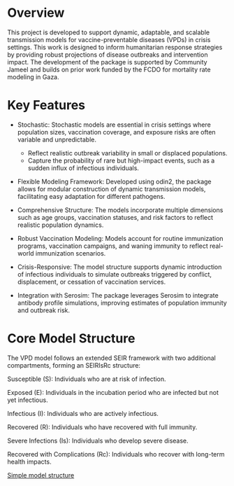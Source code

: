 # Overview
This project is developed to support dynamic, adaptable, and scalable transmission models for vaccine-preventable diseases (VPDs) in crisis settings. This work is designed to inform humanitarian response strategies by providing robust projections of disease outbreaks and intervention impact. The development of the package is supported by Community Jameel and builds on prior work funded by the FCDO for mortality rate modeling in Gaza.

# Key Features

- Stochastic: Stochastic models are essential in crisis settings where population sizes, vaccination coverage, and exposure risks are often variable and unpredictable.
	- Reflect realistic outbreak variability in small or displaced populations.
	- Capture the probability of rare but high-impact events, such as a sudden influx of infectious individuals.

- Flexible Modeling Framework: Developed using odin2, the package allows for modular construction of dynamic transmission models, facilitating easy adaptation for different pathogens.

- Comprehensive Structure: The models incorporate multiple dimensions such as age groups, vaccination statuses, and risk factors to reflect realistic population dynamics.

- Robust Vaccination Modeling: Models account for routine immunization programs, vaccination campaigns, and waning immunity to reflect real-world immunization scenarios.

- Crisis-Responsive: The model structure supports dynamic introduction of infectious individuals to simulate outbreaks triggered by conflict, displacement, or cessation of vaccination services.

- Integration with Serosim: The package leverages Serosim to integrate antibody profile simulations, improving estimates of population immunity and outbreak risk.


# Core Model Structure

The VPD model follows an extended SEIR framework with two additional compartments, forming an SEIRIsRc structure:

Susceptible (S): Individuals who are at risk of infection.

Exposed (E): Individuals in the incubation period who are infected but not yet infectious.

Infectious (I): Individuals who are actively infectious.

Recovered (R): Individuals who have recovered with full immunity.

Severe Infections (Is): Individuals who develop severe disease.

Recovered with Complications (Rc): Individuals who recover with long-term health impacts.

[Simple model structure](figs\model_structure\simple_model_structure.JPG)


